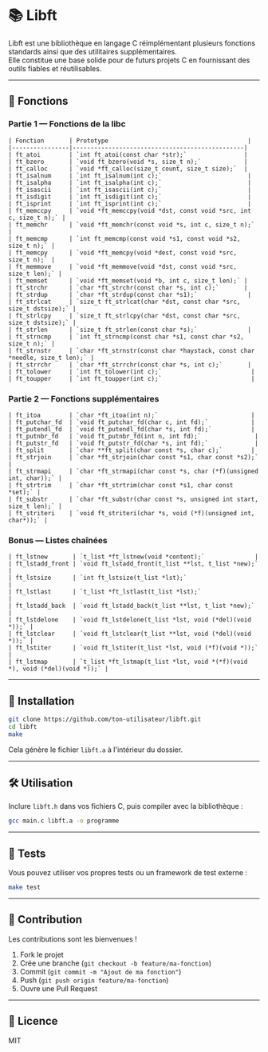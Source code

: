 # 📚 Libft

Libft est une bibliothèque en langage C réimplémentant plusieurs fonctions standards ainsi que des utilitaires supplémentaires.  
Elle constitue une base solide pour de futurs projets C en fournissant des outils fiables et réutilisables.

---

## 📂 Fonctions

### Partie 1 — Fonctions de la libc
```
| Fonction       | Prototype                                       |
|----------------|------------------------------------------------|
| ft_atoi        | `int ft_atoi(const char *str);`                |
| ft_bzero       | `void ft_bzero(void *s, size_t n);`            |
| ft_calloc      | `void *ft_calloc(size_t count, size_t size);`  |
| ft_isalnum     | `int ft_isalnum(int c);`                        |
| ft_isalpha     | `int ft_isalpha(int c);`                        |
| ft_isascii     | `int ft_isascii(int c);`                        |
| ft_isdigit     | `int ft_isdigit(int c);`                        |
| ft_isprint     | `int ft_isprint(int c);`                        |
| ft_memccpy     | `void *ft_memccpy(void *dst, const void *src, int c, size_t n);` |
| ft_memchr      | `void *ft_memchr(const void *s, int c, size_t n);` |
| ft_memcmp      | `int ft_memcmp(const void *s1, const void *s2, size_t n);` |
| ft_memcpy      | `void *ft_memcpy(void *dest, const void *src, size_t n);` |
| ft_memmove     | `void *ft_memmove(void *dst, const void *src, size_t len);` |
| ft_memset      | `void *ft_memset(void *b, int c, size_t len);` |
| ft_strchr      | `char *ft_strchr(const char *s, int c);`       |
| ft_strdup      | `char *ft_strdup(const char *s1);`              |
| ft_strlcat     | `size_t ft_strlcat(char *dst, const char *src, size_t dstsize);` |
| ft_strlcpy     | `size_t ft_strlcpy(char *dst, const char *src, size_t dstsize);` |
| ft_strlen      | `size_t ft_strlen(const char *s);`              |
| ft_strncmp     | `int ft_strncmp(const char *s1, const char *s2, size_t n);` |
| ft_strnstr     | `char *ft_strnstr(const char *haystack, const char *needle, size_t len);` |
| ft_strrchr     | `char *ft_strrchr(const char *s, int c);`       |
| ft_tolower     | `int ft_tolower(int c);`                         |
| ft_toupper     | `int ft_toupper(int c);`                         |
```

### Partie 2 — Fonctions supplémentaires
```
| ft_itoa        | `char *ft_itoa(int n);`                          |
| ft_putchar_fd  | `void ft_putchar_fd(char c, int fd);`            |
| ft_putendl_fd  | `void ft_putendl_fd(char *s, int fd);`           |
| ft_putnbr_fd   | `void ft_putnbr_fd(int n, int fd);`               |
| ft_putstr_fd   | `void ft_putstr_fd(char *s, int fd);`             |
| ft_split       | `char **ft_split(char const *s, char c);`        |
| ft_strjoin     | `char *ft_strjoin(char const *s1, char const *s2);` |
| ft_strmapi     | `char *ft_strmapi(char const *s, char (*f)(unsigned int, char));` |
| ft_strtrim     | `char *ft_strtrim(char const *s1, char const *set);` |
| ft_substr      | `char *ft_substr(char const *s, unsigned int start, size_t len);` |
| ft_striteri    | `void ft_striteri(char *s, void (*f)(unsigned int, char*));` |
```

### Bonus — Listes chaînées
```
| ft_lstnew       | `t_list *ft_lstnew(void *content);`              |
| ft_lstadd_front | `void ft_lstadd_front(t_list **lst, t_list *new);` |
| ft_lstsize      | `int ft_lstsize(t_list *lst);`                    |
| ft_lstlast      | `t_list *ft_lstlast(t_list *lst);`                |
| ft_lstadd_back  | `void ft_lstadd_back(t_list **lst, t_list *new);`  |
| ft_lstdelone    | `void ft_lstdelone(t_list *lst, void (*del)(void *));` |
| ft_lstclear     | `void ft_lstclear(t_list **lst, void (*del)(void *));` |
| ft_lstiter      | `void ft_lstiter(t_list *lst, void (*f)(void *));`  |
| ft_lstmap       | `t_list *ft_lstmap(t_list *lst, void *(*f)(void *), void (*del)(void *));` |
```

---

## 💾 Installation
```bash
git clone https://github.com/ton-utilisateur/libft.git
cd libft
make
```
Cela génère le fichier `libft.a` à l'intérieur du dossier.

---

## 🛠 Utilisation
Inclure `libft.h` dans vos fichiers C, puis compiler avec la bibliothèque :
```bash
gcc main.c libft.a -o programme
```

---

## 🧪 Tests
Vous pouvez utiliser vos propres tests ou un framework de test externe :
```bash
make test
```

---

## 🤝 Contribution
Les contributions sont les bienvenues !

1. Fork le projet  
2. Crée une branche (`git checkout -b feature/ma-fonction`)  
3. Commit (`git commit -m "Ajout de ma fonction"`)  
4. Push (`git push origin feature/ma-fonction`)  
5. Ouvre une Pull Request

---

## 📜 Licence
MIT

